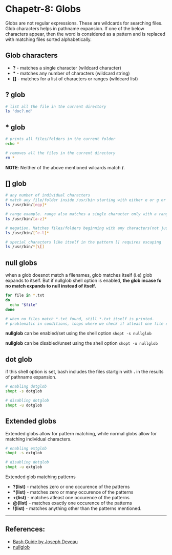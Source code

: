 # Chapetr-8: Globs
Globs are not regular expressions. These are wildcards for searching files. Glob characters helps in pathname expansion.
If one of the below characters appear, then the word is considered as a pattern and is replaced with matching files sorted alphabetically.

## Glob characters
* **?** - matches a single character (wildcard character)
* **\*** - matches any number of characters (wildcard string)
* **[]** - matches for a list of characters or ranges (wildcard list)

## **?** glob
```Bash
# list all the file in the current directory
ls 'doc?.md'
```

## **\*** glob
```Bash
# prints all files/folders in the current folder
echo *

# removes all the files in the current directory
rm *
```

**NOTE**: Neither of the above mentioned wilcards match **/**.

## **[]** glob
```Bash
# any number of individual characters
# match any file/folder inside /usr/bin starting with either e or g or p followed by any number of characters
ls /usr/bin/[egp]*

# range example. range also matches a single character only with a range of values
ls /usr/bin/[a-z]*

# negation. Matches files/folders beginning with any characters(not just alphabets) other than from e-l. 
ls /usr/bin/[^e-l]*

# special characters like itself in the pattern [] requires escaping
ls /usr/bin/*[\[]
```

## null globs
when a glob doesnot match a filenames, glob matches itself (i.e) glob expands to itself. But if nullglob shell option is enabled, **the glob incase fo no match expands to null instead of itself.**
```Bash
for file in *.txt
do
  echo "$file"
done

# when no files match *.txt found, still *.txt itself is printed.
# problematic in conditions, loops where we check if atleast one file exists.
```

**nullglob** can be enabled/set using the shell option `shopt -s nullglob`

**nullglob** can be disabled/unset using the shell option `shopt -u nullglob`

## dot glob
if this shell option is set, bash includes the files startgin with **.** in the results of pathname expansion.
```Bash
# enabling dotglob
shopt -s dotglob

# disabling dotglob
shopt -u dotglob
```

## Extended globs
Extended globs allow for pattern matching, while normal globs allow for matching individual characters.
```Bash
# enabling extglob
shopt -s extglob

# disabling dotglob
shopt -u extglob
```

Extended glob matching patterns
* **?(list)** - matches zero or one occurence of the patterns
* **\*(list)** - matches zero or many occurence of the patterns
* **+(list)** - matches atleast one occurence of the patterns
* **@(list)** - matches exactly one occurence of the patterns
* **!(list)** - matches anything other than the patterns mentioned.

---

## References:
* [Bash Guide by Joseph Deveau](https://www.amazon.in/BASH-Guide-Joseph-DeVeau-ebook/dp/B01F8AZ1LE/ref=sr_1_4?keywords=bash&qid=1564983319&s=digital-text&sr=1-4)
* [nullglob](https://www.cyberciti.biz/faq/bash-shell-check-for-any-mp3-files-in-directory/)
